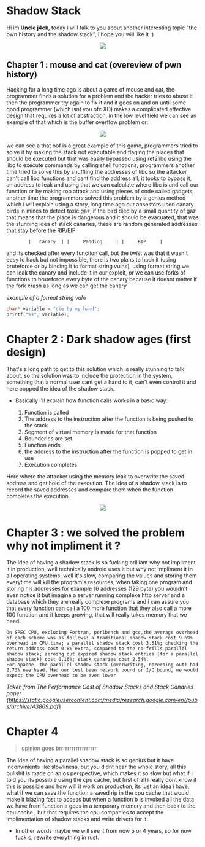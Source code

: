 # Shadow Stack

Hi im **Uncle j4ck**, today i will talk to you about another interesting topic "the pwn history and the shadow stack", i hope you will like it :)

<p align="center">
  <img src="https://c.tenor.com/G6a837fJZr8AAAAd/smile-creepy-smile.gif"/>
</p>

## Chapter 1 : mouse and cat (overeview of pwn history)

Hacking for a long time ago is about a game of mouse and cat, the programmer finds a solution for a problem and the hacker tries to abuse it then the programmer try again to fix it and it goes on and on until some good programmer (which isnt you ofc XD) makes a complicated effective design that requires a lot of abstraction, in the low level field we can see an example of that which is the buffer overflow problem or:

<p align="center">
  <img src="https://i.imgur.com/AHiwG9s.png"/>
</p>

we can see a that bof is a great example of this game, programmers tried to solve it by making the stack not executable and flaging the places that should be executed but that was easily bypassed using ret2libc using the libc to execute commands by calling shell functions, programmers another time tried to solve this by shuffling the addresses of libc so the attacker can't call libc functions and cant find the address all, it tooks to bypass it, an address to leak and using that we can calculate where libc is and call our function or by making rop attack and using pieces of code called gadgets, another time the programmers solved this problem by a genius method which i will explain using a story, long time ago our ansestors used canary birds in mines to detect toxic gaz, if the bird died by a small quantity of gaz that means that the place is dangerous and it should be evacuated, that was the stunning idea of stack canaries, these are random generated addresses that stay before the RIP/EIP

```
		|	Canary	| |		Padding		| |		RIP		|
```
and its checked after every function call, but the twist was that it wasn't easy to hack but not impossible, there is two plans to hack it (using bruteforce or by binding it to format string vulns), using format string we can leak the canary and include it in our exploit, or we can use forks of functions to bruteforce every byte of the canary because it doesnt matter if the fork crash as long as we can get the canary

*example of a format string vuln*
```c
char* variable = "die by my hand";
printf("%s", variable);
```

# Chapter 2 : Dark shadow ages (first design)

That's a long path to get to this solution which is really stunning to talk about, so the solution was to include the protection in the system, something that a normal user cant get a hand to it, can't even control it and here popped the idea of the shadow stack.

- Basically i'll explain how function calls works in a basic way:

	1. Function is called 
	2. The address to the instruction after the function is being pushed to the stack
	3. Segment of virtual memory is made for that function  
	4. Bounderies are set
	5. Function ends 
	6. the address to the instruction after the function is popped to get in use 
	7. Execution completes

Here where the attacker using the memory leak to overwrite the saved address and get hold of the execution.
The idea of a shadow stack is to record the saved addresses and compare them when the function completes the execution.

<p align="center">
  <img src="https://i.imgur.com/EtelhrS.png"/>
</p>

# Chapter 3 : we solved the problem why not impliment it ?

The idea of having a shadow stack is so fucking brilliant why not impliment it in production, well technically android uses it but why not impliment it in all operating systems, well it's slow, comparing the values and storing them everytime will kill the  program's resources, when taking one program and storing his addresses for example 16 addresses (129 byte) you wouldn't even notice it but imagine a server running complexe http server and a database which they are really complexe programs and i can assure you that every function can call a 100 more function that they also call a more 100 function and it keeps growing, that will really takes memory that we need.

```
On SPEC CPU, excluding Fortran, perlbench and gcc,the average overhead of each scheme was as follows: a traditional shadow stack cost 9.69% overhead in CPU time; a parallel shadow stack cost 3.51%; checking the return address cost 0.8% extra, compared to the no-frills parallel shadow stack; zeroing out expired shadow stack entries (for a parallel shadow stack) cost 0.16%; stack canaries cost 2.54%.
For apache, the parallel shadow stack (overwriting, nozeroing out) had 2.73% overhead. Had our test been network bound or I/O bound, we would expect the CPU overhead to be even lower

```
*Taken from The Performance Cost of Shadow Stacks and Stack Canaries paper {https://static.googleusercontent.com/media/research.google.com/en//pubs/archive/43809.pdf}*


# Chapter 4

> opinion goes brrrrrrrrrrrrrrrrrr

The idea of having a parallel shadow stack is so genius but it have inconvinients like slowliness, but you didnt hear the whole story, all this bullshit is made on an os perspective, which makes it so slow but what if i told you its possible using the cpu cache, but first of all i really dont know if this is possible and how will it work on production, its just an idea i have, what if we can save the function a saved rip in the cpu cache that would make it blazing fast to access but when a function b is invoked all the data we have from function a goes in a temporary memory and then back to the cpu cache , but that requires the cpu companies to accept the implimentation of shadow stacks and write drivers for it. 


- In other words maybe we will see it from now 5 or 4 years, so for now fuck c, rewrite everything in rust.
